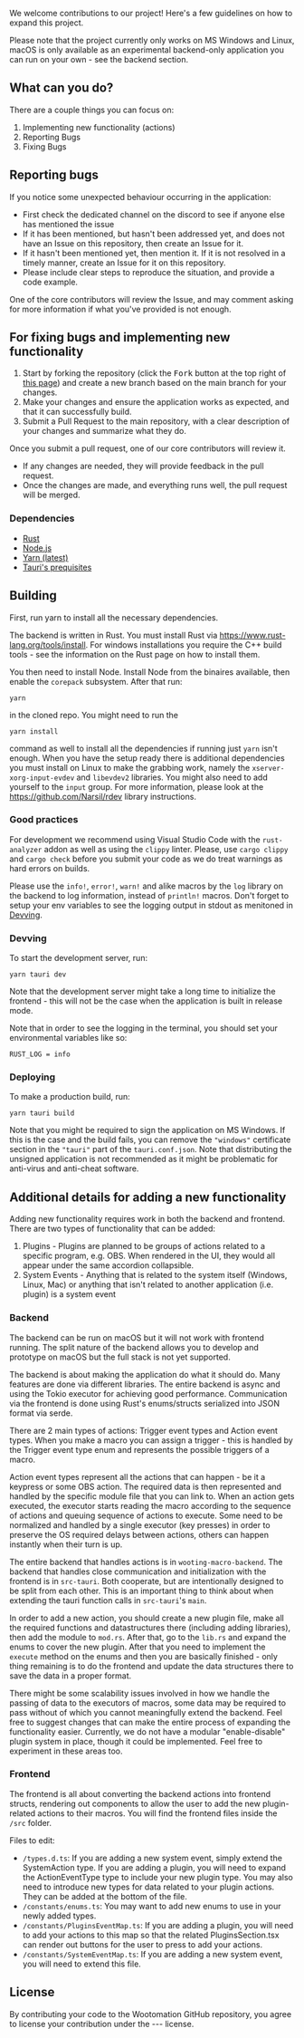 We welcome contributions to our project! Here's a few guidelines on how to expand this project.

Please note that the project currently only works on MS Windows and Linux, macOS is only available as an experimental backend-only application you can run on your own - see the backend section.

## What can you do?
There are a couple things you can focus on:
1. Implementing new functionality (actions)
2. Reporting Bugs
3. Fixing Bugs

## Reporting bugs
If you notice some unexpected behaviour occurring in the application:
- First check the dedicated channel on the discord to see if anyone else has mentioned the issue
- If it has been mentioned, but hasn't been addressed yet, and does not have an Issue on this repository, then create an Issue for it.
- If it hasn't been mentioned yet, then mention it. If it is not resolved in a timely manner, create an Issue for it on this repository.
- Please include clear steps to reproduce the situation, and provide a code example.

One of the core contributors will review the Issue, and may comment asking for more information if what you've provided is not enough.

## For fixing bugs and implementing new functionality
1. Start by forking the repository (click the <kbd>Fork</kbd> button at the top right of
   [this page](https://github.com/WootingKb/wooting-macros/)) and create a new branch based on the main branch for your changes.
2. Make your changes and ensure the application works as expected, and that it can successfully build.
3. Submit a Pull Request to the main repository, with a clear description of your changes and summarize what they do.

Once you submit a pull request, one of our core contributors will review it.
- If any changes are needed, they will provide feedback in the pull request.
- Once the changes are made, and everything runs well, the pull request will be merged.

### Dependencies

- [Rust](https://www.rust-lang.org/)
- [Node.js](https://nodejs.org/en/)
- [Yarn (latest)](https://yarnpkg.com/getting-started)
- [Tauri's prequisites](https://tauri.app/v1/guides/getting-started/prerequisites/)

## Building

First, run yarn to install all the necessary dependencies.

The backend is written in Rust. You must install Rust via https://www.rust-lang.org/tools/install. For windows installations you require the C++ build tools - see the information on the Rust page on how to install them.

You then need to install Node. Install Node from the binaires available, then enable the ``corepack`` subsystem. After that run:

```
yarn
```

in the cloned repo. You might need to run the 

```
yarn install
``` 

command as well to install all the dependencies if running just ``yarn`` isn't enough. When you have the setup ready there is additional dependencies you must install on Linux to make the grabbing work, namely the ``xserver-xorg-input-evdev`` and ``libevdev2`` libraries. You might also need to add yourself to the ``input`` group. For more information, please look at the https://github.com/Narsil/rdev library instructions.

### Good practices

For development we recommend using Visual Studio Code with the ``rust-analyzer`` addon as well as using the ``clippy`` linter. Please, use ``cargo clippy`` and ``cargo check`` before you submit your code as we do treat warnings as hard errors on builds. 

Please use the ``info!``, ``error!``, ``warn!`` and alike macros by the ``log`` library on the backend to log information, instead of ``println!`` macros. Don't forget to setup your env variables to see the logging output in stdout as menitoned in [Devving](#devving).

### Devving

To start the development server, run:

```
yarn tauri dev
```

Note that the development server might take a long time to initialize the frontend - this will not be the case when the application is built in release mode.

Note that in order to see the logging in the terminal, you should set your environmental variables like so:

```
RUST_LOG = info
```

### Deploying

To make a production build, run:

```
yarn tauri build
```

Note that you might be required to sign the application on MS Windows. If this is the case and the build fails, you can remove the ``"windows"`` certificate section in the ``"tauri"`` part of the ``tauri.conf.json``. Note that distributing the unsigned application is not recommended as it might be problematic for anti-virus and anti-cheat software.

## Additional details for adding a new functionality
Adding new functionality requires work in both the backend and frontend. There are two types of functionality that can be added:
1. Plugins - Plugins are planned to be groups of actions related to a specific program, e.g. OBS. When rendered in the UI, they would all appear under the same accordion collapsible.
2. System Events - Anything that is related to the system itself (Windows, Linux, Mac) or anything that isn't related to another application (i.e. plugin) is a system event

### Backend
The backend can be run on macOS but it will not work with frontend running. The split nature of the backend allows you to develop and prototype on macOS but the full stack is not yet supported.

The backend is about making the application do what it should do. Many features are done via different libraries. The entire backend is async and using the Tokio executor for achieving good performance. Communication via the frontend is done using Rust's enums/structs serialized into JSON format via serde.

There are 2 main types of actions: Trigger event types and Action event types. When you make a macro you can assign a trigger - this is handled by the Trigger event type enum and represents the possible triggers of a macro. 

Action event types represent all the actions that can happen - be it a keypress or some OBS action. The required data is then represented and handled by the specific module file that you can link to. When an action gets executed, the executor starts reading the macro according to the sequence of actions and queuing sequence of actions to execute. Some need to be normalized and handled by a single executor (key presses) in order to preserve the OS required delays between actions, others can happen instantly when their turn is up. 

The entire backend that handles actions is in ``wooting-macro-backend``. The backend that handles close communication and initialization with the frontend is in ``src-tauri``. Both cooperate, but are intentionally designed to be split from each other. This is an important thing to think about when extending the tauri function calls in ``src-tauri``'s ``main``. 

In order to add a new action, you should create a new plugin file, make all the required functions and datastructures there (including adding libraries), then add the module to ``mod.rs``. After that, go to the ``lib.rs`` and expand the enums to cover the new plugin. After that you need to implement the ``execute`` method on the enums and then you are basically finished - only thing remaining is to do the frontend and update the data structures there to save the data in a proper format.

There might be some scalability issues involved in how we handle the passing of data to the executors of macros, some data may be required to pass without of which you cannot meaningfully extend the backend. Feel free to suggest changes that can make the entire process of expanding the functionality easier. Currently, we do not have a modular "enable-disable" plugin system in place, though it could be implemented. Feel free to experiment in these areas too.

### Frontend
The frontend is all about converting the backend actions into frontend structs, rendering out components to allow the user to add the new plugin-related actions to their macros.
You will find the frontend files inside the ```/src``` folder.

Files to edit:
- ```/types.d.ts```: If you are adding a new system event, simply extend the SystemAction type. If you are adding a plugin, you will need to expand the ActionEventType type to include your new plugin type. You may also need to introduce new types for data related to your plugin actions. They can be added at the bottom of the file.
- ```/constants/enums.ts```: You may want to add new enums to use in your newly added types.
- ```/constants/PluginsEventMap.ts```: If you are adding a plugin, you will need to add your actions to this map so that the related PluginsSection.tsx can render out buttons for the user to press to add your actions.
- ```/constants/SystemEventMap.ts```: If you are adding a new system event, you will need to extend this file.

## License
By contributing your code to the Wootomation GitHub repository, you agree to license your contribution under the --- license.
